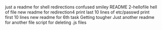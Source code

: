 just a readme for shell redirections
confused smiley README
2-hellofile
hell of file
new readme for redirection4
print last 10 lines of etc/passwd
print first 10 lines
new readme for 6th task
Getting tougher
Just another readme for another file
script for deleting .js files
